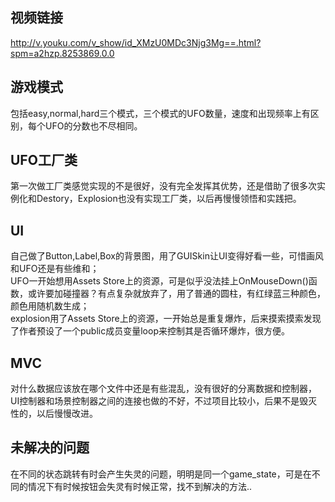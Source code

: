 ## 视频链接
http://v.youku.com/v_show/id_XMzU0MDc3Njg3Mg==.html?spm=a2hzp.8253869.0.0  

## 游戏模式
包括easy,normal,hard三个模式，三个模式的UFO数量，速度和出现频率上有区别，每个UFO的分数也不尽相同。  

## UFO工厂类
第一次做工厂类感觉实现的不是很好，没有完全发挥其优势，还是借助了很多次实例化和Destory，Explosion也没有实现工厂类，以后再慢慢领悟和实践把。  

## UI
自己做了Button,Label,Box的背景图，用了GUISkin让UI变得好看一些，可惜画风和UFO还是有些维和；  
UFO一开始想用Assets Store上的资源，可是似乎没法挂上OnMouseDown()函数，或许要加碰撞器？有点复杂就放弃了，用了普通的圆柱，有红绿蓝三种颜色，颜色用随机数生成；  
explosion用了Assets Store上的资源，一开始总是重复爆炸，后来摸索摸索发现了作者预设了一个public成员变量loop来控制其是否循环爆炸，很方便。  

## MVC
对什么数据应该放在哪个文件中还是有些混乱，没有很好的分离数据和控制器，UI控制器和场景控制器之间的连接也做的不好，不过项目比较小，后果不是毁灭性的，以后慢慢改进。  

## 未解决的问题
在不同的状态跳转有时会产生失灵的问题，明明是同一个game_state，可是在不同的情况下有时候按钮会失灵有时候正常，找不到解决的方法..  